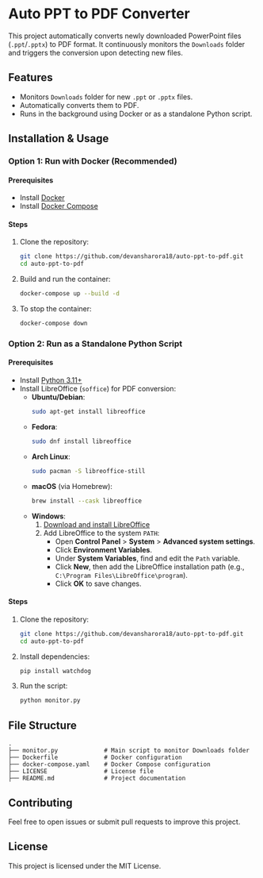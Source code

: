 # Auto PPT to PDF Converter

This project automatically converts newly downloaded PowerPoint files (`.ppt`/`.pptx`) to PDF format. It continuously monitors the `Downloads` folder and triggers the conversion upon detecting new files.

## Features
- Monitors `Downloads` folder for new `.ppt` or `.pptx` files.
- Automatically converts them to PDF.
- Runs in the background using Docker or as a standalone Python script.

## Installation & Usage

### Option 1: Run with Docker (Recommended)
#### Prerequisites
- Install [Docker](https://docs.docker.com/get-docker/)
- Install [Docker Compose](https://docs.docker.com/compose/install/)

#### Steps
1. Clone the repository:
   ```sh
   git clone https://github.com/devansharora18/auto-ppt-to-pdf.git
   cd auto-ppt-to-pdf
   ```
2. Build and run the container:
   ```sh
   docker-compose up --build -d
   ```
3. To stop the container:
   ```sh
   docker-compose down
   ```

### Option 2: Run as a Standalone Python Script
#### Prerequisites
- Install [Python 3.11+](https://www.python.org/downloads/)
- Install LibreOffice (`soffice`) for PDF conversion:
  - **Ubuntu/Debian**:
    ```sh
    sudo apt-get install libreoffice
    ```
  - **Fedora**:
    ```sh
    sudo dnf install libreoffice
    ```
  - **Arch Linux**:
    ```sh
    sudo pacman -S libreoffice-still
    ```
  - **macOS** (via Homebrew):
    ```sh
    brew install --cask libreoffice
    ```
  - **Windows**:
    1. [Download and install LibreOffice](https://www.libreoffice.org/download/download/)
    2. Add LibreOffice to the system `PATH`:
       - Open **Control Panel** > **System** > **Advanced system settings**.
       - Click **Environment Variables**.
       - Under **System Variables**, find and edit the `Path` variable.
       - Click **New**, then add the LibreOffice installation path (e.g., `C:\Program Files\LibreOffice\program`).
       - Click **OK** to save changes.

#### Steps
1. Clone the repository:
   ```sh
   git clone https://github.com/devansharora18/auto-ppt-to-pdf.git
   cd auto-ppt-to-pdf
   ```
2. Install dependencies:
   ```sh
   pip install watchdog
   ```
3. Run the script:
   ```sh
   python monitor.py
   ```

## File Structure
```
.
├── monitor.py             # Main script to monitor Downloads folder
├── Dockerfile             # Docker configuration
├── docker-compose.yaml    # Docker Compose configuration
├── LICENSE                # License file
├── README.md              # Project documentation
```

## Contributing
Feel free to open issues or submit pull requests to improve this project.

## License
This project is licensed under the MIT License.


